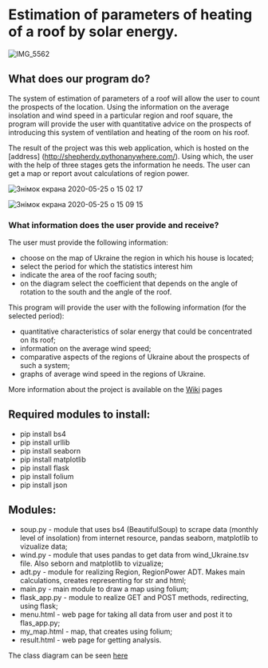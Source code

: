 # Estimation of parameters of heating of a roof by solar energy.
![IMG_5562](https://user-images.githubusercontent.com/60693273/82786946-2904e800-9e6e-11ea-9ed7-dc08732474c2.JPG)
## What does our program do?

The system of estimation of parameters of a roof will allow the user to count the prospects of the location. Using the information on the average insolation and wind speed in a particular region and roof square, the program will provide the user with quantitative advice on the prospects of introducing this system of ventilation and heating of the room on his roof.

The result of the project was this web application, which is hosted on the [address] (http://shepherdy.pythonanywhere.com/). Using which, the user with the help of three stages gets the information he needs. The user can get a map or report avout calculations of region power.

![Знімок екрана 2020-05-25 о 15 02 17](https://user-images.githubusercontent.com/60693273/82811479-895d4f00-9e99-11ea-872d-8cc96173c0cb.png)

![Знімок екрана 2020-05-25 о 15 09 15](https://user-images.githubusercontent.com/60693273/82811580-c3c6ec00-9e99-11ea-83ae-e33b26da0d51.png)

### What information does the user provide and receive?

The user must provide the following information:
- choose on the map of Ukraine the region in which his house is located;
- select the period for which the statistics interest him
- indicate the area of the roof facing south;
- on the diagram select the coefficient that depends on the angle of rotation to the south and the angle of the roof.

This program will provide the user with the following information (for the selected period):
- quantitative characteristics of solar energy that could be concentrated on its roof;
- information on the average wind speed;
- comparative aspects of the regions of Ukraine about the prospects of such a system;
- graphs of average wind speed in the regions of Ukraine.

More information about the project is available on the [Wiki](https://github.com/pastukh77/homework0/wiki) pages

## Required modules to install:
- pip install bs4
- pip install urllib
- pip install seaborn
- pip install matplotlib
- pip install flask
- pip install folium
- pip install json

## Modules:

* soup.py - module that uses bs4 (BeautifulSoup) to scrape data (monthly level of insolation) from internet resource, pandas seaborn, matplotlib to vizualize data;
* wind.py - module that uses pandas to get data from wind_Ukraine.tsv file. Also seborn and matplotlib to vizualize;
* adt.py - module for realizing Region, RegionPower ADT. Makes main calculations, creates representing for str and html;
* main.py - main module to draw a map using folium;
* flask_app.py - module to realize GET and POST methods, redirecting, using flask;
* menu.html - web page for taking all data from user and post it to flas_app.py;
* my_map.html - map, that creates using folium;
* result.html - web page for getting analysis.


The class diagram can be seen [here](https://github.com/pastukh77/homework0/blob/master/ADT_diagram.jpg)
